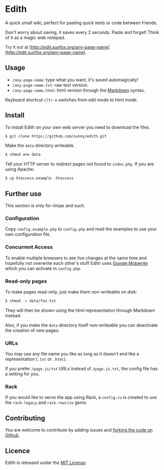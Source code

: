 Edith
=====

A quick small wiki, perfect for pasting quick texts or code between friends.

Don't worry about saving, it saves every 2 seconds. Paste and forget! Think of it as a magic web notepad.

Try it out at [http://edit.sunfox.org/any-page-name](http://edit.sunfox.org/any-page-name).


Usage
-----

- `/any-page-name`: type what you want, it's saved automagically!
- `/any-page-name.txt`: raw text version.
- `/any-page-name.html`: html version through the [Markdown](http://daringfireball.net/projects/markdown/) syntax.

Keyboard shortcut `cltr-e` switches from edit mode to html mode.

Install
-------

To install Edith on your own web server you need to download the files.

```sh
$ git clone https://github.com/sunny/edith.git
```

Make the `data` directory writeable.

```sh
$ chmod a+w data
```

Tell your HTTP server to redirect pages not found to `index.php`. If you are using Apache:

```sh
$ cp htaccess.example .htaccess
```


Further use
-----------

This section is only for ninjas and such.

### Configuration

Copy `config.example.php` to `config.php` and read the examples to use your own configuration file.

### Concurrent Access

To enable multiple browsers to see live changes at the same time and hopefully not overwrite each other's stuff Edith uses [Google Mobwrite](http://code.google.com/p/google-mobwrite/) which you can activate in `config.php`.

### Read-only pages

To make pages read-only, just make them non-writeable on disk:

```sh
$ chmod -w data/foo.txt
```

They will then be shown using the html representation through Markdown instead.

Also, if you make the `data` directory itself non-writeable you can deactivate the creation of new pages.

### URLs

You may use any file name you like as long as it doesn't end like a representation (`.txt` or `.html`).

If you prefer `/page.js/txt` URLs instead of `/page.js.txt`, the config file has a setting for you.

### Rack

If you would like to serve the app using Rack, a `config.ru` is created to use the `rack-legacy` and `rack-rewrite` gems.


Contributing
------------

You are welcome to contribute by adding issues and [forking the code on Github](https://github.com/sunny/edith).


Licence
-------

Edith is released under the [MIT License](http://www.opensource.org/licenses/MIT).
